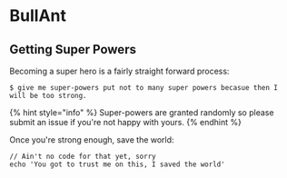 # BullAnt

## Getting Super Powers

Becoming a super hero is a fairly straight forward process:

```text
$ give me super-powers put not to many super powers becasue then I will be too strong.
```

{% hint style="info" %}
Super-powers are granted randomly so please submit an issue if you're not happy with yours.
{% endhint %}

Once you're strong enough, save the world:

```text
// Ain't no code for that yet, sorry
echo 'You got to trust me on this, I saved the world'
```

